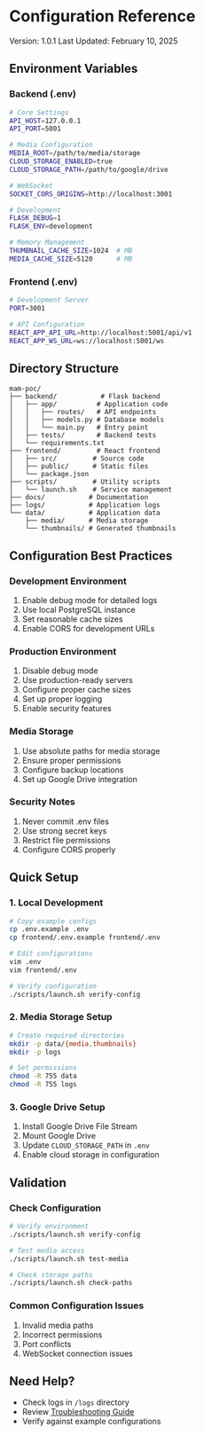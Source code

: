 # Configuration Reference

Version: 1.0.1
Last Updated: February 10, 2025

## Environment Variables

### Backend (.env)
```bash
# Core Settings
API_HOST=127.0.0.1
API_PORT=5001

# Media Configuration
MEDIA_ROOT=/path/to/media/storage
CLOUD_STORAGE_ENABLED=true
CLOUD_STORAGE_PATH=/path/to/google/drive

# WebSocket
SOCKET_CORS_ORIGINS=http://localhost:3001

# Development
FLASK_DEBUG=1
FLASK_ENV=development

# Memory Management
THUMBNAIL_CACHE_SIZE=1024  # MB
MEDIA_CACHE_SIZE=5120      # MB
```

### Frontend (.env)
```bash
# Development Server
PORT=3001

# API Configuration
REACT_APP_API_URL=http://localhost:5001/api/v1
REACT_APP_WS_URL=ws://localhost:5001/ws
```

## Directory Structure
```
mam-poc/
├── backend/           # Flask backend
│   ├── app/          # Application code
│   │   ├── routes/   # API endpoints
│   │   ├── models.py # Database models
│   │   └── main.py   # Entry point
│   ├── tests/        # Backend tests
│   └── requirements.txt
├── frontend/         # React frontend
│   ├── src/         # Source code
│   ├── public/      # Static files
│   └── package.json
├── scripts/         # Utility scripts
│   └── launch.sh    # Service management
├── docs/           # Documentation
├── logs/           # Application logs
└── data/           # Application data
    ├── media/      # Media storage
    └── thumbnails/ # Generated thumbnails
```

## Configuration Best Practices

### Development Environment
1. Enable debug mode for detailed logs
2. Use local PostgreSQL instance
3. Set reasonable cache sizes
4. Enable CORS for development URLs

### Production Environment
1. Disable debug mode
2. Use production-ready servers
3. Configure proper cache sizes
4. Set up proper logging
5. Enable security features

### Media Storage
1. Use absolute paths for media storage
2. Ensure proper permissions
3. Configure backup locations
4. Set up Google Drive integration

### Security Notes
1. Never commit .env files
2. Use strong secret keys
3. Restrict file permissions
4. Configure CORS properly

## Quick Setup

### 1. Local Development
```bash
# Copy example configs
cp .env.example .env
cp frontend/.env.example frontend/.env

# Edit configurations
vim .env
vim frontend/.env

# Verify configuration
./scripts/launch.sh verify-config
```

### 2. Media Storage Setup
```bash
# Create required directories
mkdir -p data/{media,thumbnails}
mkdir -p logs

# Set permissions
chmod -R 755 data
chmod -R 755 logs
```

### 3. Google Drive Setup
1. Install Google Drive File Stream
2. Mount Google Drive
3. Update `CLOUD_STORAGE_PATH` in `.env`
4. Enable cloud storage in configuration

## Validation

### Check Configuration
```bash
# Verify environment
./scripts/launch.sh verify-config

# Test media access
./scripts/launch.sh test-media

# Check storage paths
./scripts/launch.sh check-paths
```

### Common Configuration Issues
1. Invalid media paths
2. Incorrect permissions
3. Port conflicts
4. WebSocket connection issues

## Need Help?
- Check logs in `/logs` directory
- Review [Troubleshooting Guide](../TROUBLESHOOTING.md)
- Verify against example configurations 